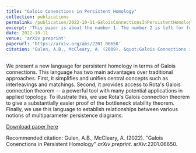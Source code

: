 ```yaml
---
title: "Galois Conenctions in Persistent Homology"
collection: publications
permalink: /publication/2022-10-11-GaloisConnectionsInPersistentHomology
excerpt: 'This paper is about the number 1. The number 2 is left for future work.'
date: 2022-10-11
venue: 'arXiv preprint'
paperurl: 'https://arxiv.org/abs/2201.06650'
citation: 'Gulen, A.B., McCleary, A. (2009). &quot;Galois Connections is Persistent Homology.&quot; <i>arXiv preprint</i>. arXiv:2201.06650.'
---
```

We present a new language for persistent homology in terms of Galois connections. This language has two main advantages over traditional approaches. First, it simplifies and unifies central concepts such as interleavings and matchings. Second, it provides access to Rota's Galois connection theorem -- a powerful tool with many potential applications in applied topology. To illustrate this, we use Rota's Galois connection theorem to give a substantially easier proof of the bottleneck stability theorem. Finally, we use this language to establish relationships between various notions of multiparameter persistence diagrams.

[Download paper here](https://arxiv.org/abs/2201.06650)

Recommended citation: Gulen, A.B., McCleary, A. (2022). "Galois Conenctions in Persistent Homology" <i>arXiv preprint</i>. arXiv:2201.06650.
